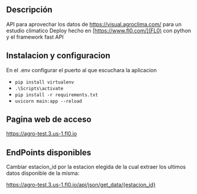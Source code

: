 
## Descripción
API para aprovechar los datos de https://visual.agroclima.com/ para un estudio climatico
Deploy hecho en [https://www.fl0.com/](FL0) con python y el framework fast API

## Instalacion y configuracion

En el .env configurar el puerto al que escuchara la aplicacion

- ```pip install virtualenv```
- ```.\Scripts\activate```
- ```pip install -r requirements.txt```
- ```uvicorn main:app --reload```

## Pagina web de acceso
https://agro-test.3.us-1.fl0.io

## EndPoints disponibles
Cambiar estacion_id por la estacion elegida de la cual extraer los ultimos datos disponible de la misma:

https://agro-test.3.us-1.fl0.io/api/json/get_data/{estacion_id}
